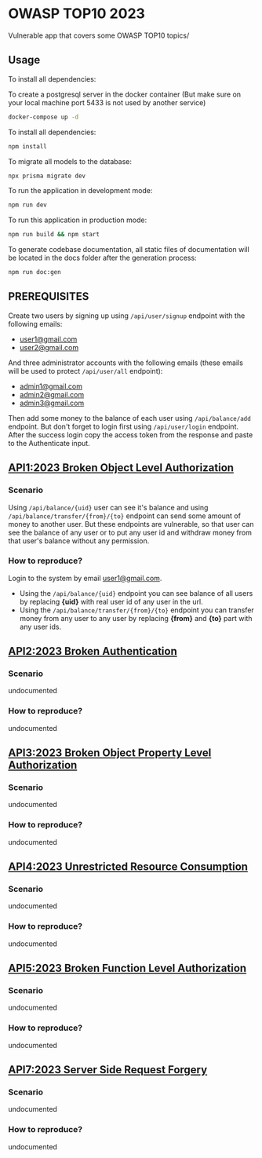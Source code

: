 # OWASP TOP10 2023

Vulnerable app that covers some OWASP TOP10 topics/

## Usage

To install all dependencies:

To create a postgresql server in the docker container (But make sure on your local machine port 5433 is not used by another service)

```bash
docker-compose up -d
```

To install all dependencies:

```bash
npm install
```

To migrate all models to the database:

```bash
npx prisma migrate dev
```


To run the application in development mode:

```bash
npm run dev
```

To run this application in production mode:
```bash
npm run build && npm start
```

To generate codebase documentation, all static files of documentation will be located in the docs folder after the generation process:

```bash
npm run doc:gen
```

## PREREQUISITES
Create two users by signing up using ```/api/user/signup``` endpoint with the following emails:
- user1@gmail.com
- user2@gmail.com

And three administrator accounts with the following emails (these emails will be used to protect ```/api/user/all``` endpoint):
- admin1@gmail.com
- admin2@gmail.com
- admin3@gmail.com

Then add some money to the balance of each user using ```/api/balance/add``` endpoint. But don't forget to login first using ```/api/user/login``` endpoint. After the success login copy the access token from the response and paste to the Authenticate input.

## [API1:2023 Broken Object Level Authorization](https://owasp.org/API-Security/editions/2023/en/0xa1-broken-object-level-authorization/)

### Scenario

Using ```/api/balance/{uid}``` user can see it's balance and using ```/api/balance/transfer/{from}/{to}``` endpoint can send some amount of money to another user. But these endpoints are vulnerable, so that user can see the balance of any user or to put any user id and withdraw money from that user's balance without any permission.

### How to reproduce?
Login to the system by email user1@gmail.com. 
- Using the ```/api/balance/{uid}``` endpoint you can see balance of all users by replacing **{uid}** with real user id of any user in the url. 
- Using the ```/api/balance/transfer/{from}/{to}``` endpoint you can transfer money from any user to any user by replacing **{from}** and **{to}** part with any user ids.

## [API2:2023 Broken Authentication](https://owasp.org/API-Security/editions/2023/en/0xa2-broken-authentication/)

### Scenario

undocumented

### How to reproduce?

undocumented


## [API3:2023 Broken Object Property Level Authorization](https://owasp.org/API-Security/editions/2023/en/0xa3-broken-object-property-level-authorization/)

### Scenario

undocumented

### How to reproduce?

undocumented


## [API4:2023 Unrestricted Resource Consumption](https://owasp.org/API-Security/editions/2023/en/0xa4-unrestricted-resource-consumption/)

### Scenario

undocumented

### How to reproduce?

undocumented


## [API5:2023 Broken Function Level Authorization](https://owasp.org/API-Security/editions/2023/en/0xa5-broken-function-level-authorization/)

### Scenario

undocumented

### How to reproduce?

undocumented


## [API7:2023 Server Side Request Forgery](https://owasp.org/API-Security/editions/2023/en/0xa7-server-side-request-forgery/)

### Scenario

undocumented

### How to reproduce?

undocumented
